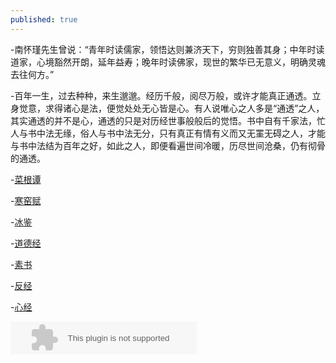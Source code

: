 ```yaml
---
published: true
---
```



-南怀瑾先生曾说：“青年时读儒家，领悟达则兼济天下，穷则独善其身；中年时读道家，心境豁然开朗，延年益寿；晚年时读佛家，现世的繁华已无意义，明确灵魂去往何方。”

-百年一生，过去种种，来生邈邈。经历千般，阅尽万般，或许才能真正通透。立身觉意，求得诸心是法，便觉处处无心皆是心。有人说唯心之人多是“通透”之人，其实通透的并不是心，通透的只是对历经世事般般后的觉悟。书中自有千家法，忙人与书中法无缘，俗人与书中法无分，只有真正有情有义而又无罣无碍之人，才能与书中法结为百年之好，如此之人，即便看遍世间冷暖，历尽世间沧桑，仍有彻骨的通透。

-[菜根谭](https://so.gushiwen.org/guwen/book_75.aspx)

-[寒窑赋](https://so.gushiwen.org/view_72952.aspx)

-[冰鉴](https://so.gushiwen.org/guwen/book_71.aspx)

-[道德经](https://so.gushiwen.org/guwen/book_28.aspx)

-[素书](https://so.gushiwen.org/guwen/book_39.aspx)

-[反经](https://so.gushiwen.org/guwen/book_57.aspx)

-[心经](https://so.gushiwen.org/guwen/bookv_13817.aspx)

<embed src="//music.163.com/style/swf/widget.swf?sid=5230860&type=2&auto=1&width=278&height=32" width="298" height="52"  allowNetworking="all">

